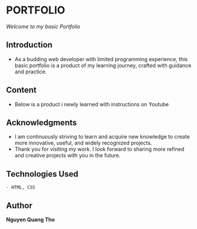 # PORTFOLIO

*Welcome to my basic Portfolio*

## Introduction
- As a budding web developer with limited programming experience, this basic portfolio is a product of my learning journey, crafted with guidance and practice.

## Content
- Below is a product i newly learned with instructions on Youtube

## Acknowledgments
- I am continuously striving to learn and acquire new knowledge to create more innovative, useful, and widely recognized projects.
- Thank you for visiting my work. I look forward to sharing more refined and creative projects with you in the future.

## Technologies Used
    - HTML, CSS

## Author
**Nguyen Quang Tho**